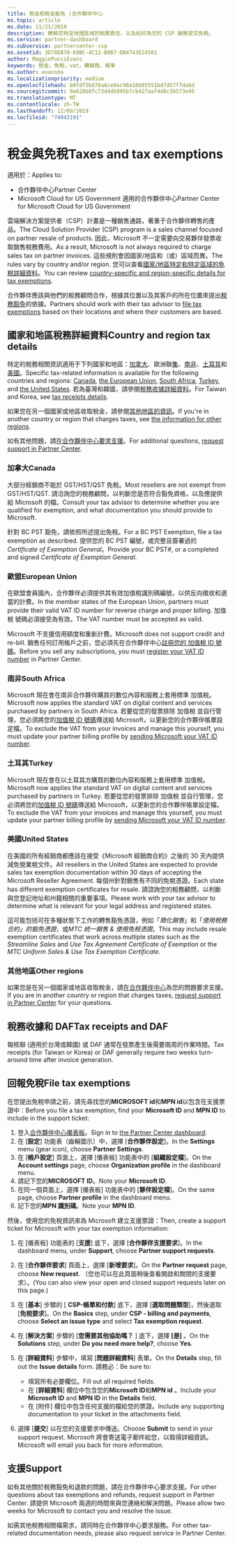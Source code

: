 ```yaml
---
title: 稅金和稅金豁免 |合作夥伴中心
ms.topic: article
ms.date: 11/21/2019
description: 瞭解您特定地理區域的稅務責任，以及如何為您的 CSP 銷售提交免稅。
ms.service: partner-dashboard
ms.subservice: partnercenter-csp
ms.assetid: 3D78EB70-68BC-4C12-B9B7-DB4743E24501
author: MaggiePucciEvans
keywords: 稅金，免稅，vat，轉銷商，帳單
ms.author: evansma
ms.localizationpriority: medium
ms.openlocfilehash: b0fdf5bd78a6ce8ac98a18b85551bd7d57ffdabd
ms.sourcegitcommit: 9a628b8fc73d4db995b7cb42faaf4d6c3b573e45
ms.translationtype: MT
ms.contentlocale: zh-TW
ms.lasthandoff: 12/09/2019
ms.locfileid: "74943191"
---
```

# <a name="taxes-and-tax-exemptions"></a><span data-ttu-id="e9223-104">稅金與免稅</span><span class="sxs-lookup"><span data-stu-id="e9223-104">Taxes and tax exemptions</span></span>

<span data-ttu-id="e9223-105">適用於：</span><span class="sxs-lookup"><span data-stu-id="e9223-105">Applies to:</span></span>

- <span data-ttu-id="e9223-106">合作夥伴中心</span><span class="sxs-lookup"><span data-stu-id="e9223-106">Partner Center</span></span>
- <span data-ttu-id="e9223-107">Microsoft Cloud for US Government 適用的合作夥伴中心</span><span class="sxs-lookup"><span data-stu-id="e9223-107">Partner Center for Microsoft Cloud for US Government</span></span>

<span data-ttu-id="e9223-108">雲端解決方案提供者（CSP）計畫是一種銷售通路，著重于合作夥伴轉售的產品。</span><span class="sxs-lookup"><span data-stu-id="e9223-108">The Cloud Solution Provider (CSP) program is a sales channel focused on partner resale of products.</span></span> <span data-ttu-id="e9223-109">因此，Microsoft 不一定需要向交易夥伴發票收取銷售稅務費用。</span><span class="sxs-lookup"><span data-stu-id="e9223-109">As a result, Microsoft is not always required to charge sales tax on partner invoices.</span></span> <span data-ttu-id="e9223-110">這些規則會因國家/地區和（或）區域而異。</span><span class="sxs-lookup"><span data-stu-id="e9223-110">The rules vary by country and/or region.</span></span> <span data-ttu-id="e9223-111">您可以查看[國家/地區特定和特定區域的免稅詳細資料](#country-and-region-tax-details)。</span><span class="sxs-lookup"><span data-stu-id="e9223-111">You can review [country-specific and region-specific details for tax exemptions](#country-and-region-tax-details).</span></span>

<span data-ttu-id="e9223-112">合作夥伴應該與他們的稅務顧問合作，根據其位置以及其客戶的所在位置來提出[稅務豁免](#file-tax-exemptions)的依據。</span><span class="sxs-lookup"><span data-stu-id="e9223-112">Partners should work with their tax advisor to [file tax exemptions](#file-tax-exemptions) based on their locations and where their customers are based.</span></span>

## <a name="country-and-region-tax-details"></a><span data-ttu-id="e9223-113">國家和地區稅務詳細資料</span><span class="sxs-lookup"><span data-stu-id="e9223-113">Country and region tax details</span></span>

<span data-ttu-id="e9223-114">特定的稅務相關資訊適用于下列國家和地區：[加拿大](#canada)、歐洲聯[集](#european-union)、[南非](#south-africa)、[土耳其](#turkey)和[美國](#united-states)。</span><span class="sxs-lookup"><span data-stu-id="e9223-114">Specific tax-related information is available for the following countries and regions: [Canada](#canada), [the European Union](#european-union), [South Africa](#south-africa), [Turkey](#turkey), and [the United States](#united-states).</span></span> <span data-ttu-id="e9223-115">若為臺灣和韓國，請參閱[稅務收據詳細資料](#tax-receipts-and-daf)。</span><span class="sxs-lookup"><span data-stu-id="e9223-115">For Taiwan and Korea, see [tax receipts details](#tax-receipts-and-daf).</span></span>

<span data-ttu-id="e9223-116">如果您在另一個國家或地區收取稅金，請參閱[其他地區的資訊](#other-regions)。</span><span class="sxs-lookup"><span data-stu-id="e9223-116">If you're in another country or region that charges taxes, see [the information for other regions](#other-regions).</span></span>

<span data-ttu-id="e9223-117">如有其他問題，請[在合作夥伴中心要求支援](#support)。</span><span class="sxs-lookup"><span data-stu-id="e9223-117">For additional questions, [request support in Partner Center](#support).</span></span>

### <a name="canada"></a><span data-ttu-id="e9223-118">加拿大</span><span class="sxs-lookup"><span data-stu-id="e9223-118">Canada</span></span>

<span data-ttu-id="e9223-119">大部分經銷商不能於 GST/HST/QST 免稅。</span><span class="sxs-lookup"><span data-stu-id="e9223-119">Most resellers are not exempt from GST/HST/QST.</span></span> <span data-ttu-id="e9223-120">請洽詢您的稅務顧問，以判斷您是否符合豁免資格，以及應提供給 Microsoft 的檔。</span><span class="sxs-lookup"><span data-stu-id="e9223-120">Consult your tax advisor to determine whether you are qualified for exemption, and what documentation you should provide to Microsoft.</span></span>

<span data-ttu-id="e9223-121">針對 BC PST 豁免，請依照所述提出免稅。</span><span class="sxs-lookup"><span data-stu-id="e9223-121">For a BC PST Exemption, file a tax exemption as described.</span></span> <span data-ttu-id="e9223-122">提供您的 BC PST 編號，或完整且簽署過的 *Certificate of Exemption General*。</span><span class="sxs-lookup"><span data-stu-id="e9223-122">Provide your BC PST#, or a completed and signed *Certificate of Exemption General*.</span></span>

### <a name="european-union"></a><span data-ttu-id="e9223-123">歐盟</span><span class="sxs-lookup"><span data-stu-id="e9223-123">European Union</span></span>

<span data-ttu-id="e9223-124">在歐盟會員國內，合作夥伴必須提供其有效加值稅識別碼編號，以供反向徵收和適當的計費。</span><span class="sxs-lookup"><span data-stu-id="e9223-124">In the member states of the European Union, partners must provide their valid VAT ID number for reverse charge and proper billing.</span></span> <span data-ttu-id="e9223-125">加值稅 號碼必須接受為有效。</span><span class="sxs-lookup"><span data-stu-id="e9223-125">The VAT number must be accepted as valid.</span></span>

<span data-ttu-id="e9223-126">Microsoft 不支援信用額度和重新計費。</span><span class="sxs-lookup"><span data-stu-id="e9223-126">Microsoft does not support credit and re-bill.</span></span> <span data-ttu-id="e9223-127">銷售任何訂用帳戶之前，您必須先在合作夥伴中心[註冊您的 加值稅 ID 號碼](organization-tax-info.md)。</span><span class="sxs-lookup"><span data-stu-id="e9223-127">Before you sell any subscriptions, you must [register your VAT ID number](organization-tax-info.md) in Partner Center.</span></span>

### <a name="south-africa"></a><span data-ttu-id="e9223-128">南非</span><span class="sxs-lookup"><span data-stu-id="e9223-128">South Africa</span></span>

<span data-ttu-id="e9223-129">Microsoft 現在會在南非合作夥伴購買的數位內容和服務上套用標準 加值稅。</span><span class="sxs-lookup"><span data-stu-id="e9223-129">Microsoft now applies the standard VAT on digital content and services purchased by partners in South Africa.</span></span> <span data-ttu-id="e9223-130">若要從您的發票排除 加值稅 並自行管理，您必須將您的[加值稅 ID 號碼](organization-tax-info.md)傳送給 Microsoft，以更新您的合作夥伴帳單設定檔。</span><span class="sxs-lookup"><span data-stu-id="e9223-130">To exclude the VAT from your invoices and manage this yourself, you must update your partner billing profile by [sending Microsoft your VAT ID number](organization-tax-info.md).</span></span>

### <a name="turkey"></a><span data-ttu-id="e9223-131">土耳其</span><span class="sxs-lookup"><span data-stu-id="e9223-131">Turkey</span></span>

<span data-ttu-id="e9223-132">Microsoft 現在會在以土耳其方購買的數位內容和服務上套用標準 加值稅。</span><span class="sxs-lookup"><span data-stu-id="e9223-132">Microsoft now applies the standard VAT on digital content and services purchased by partners in Turkey.</span></span> <span data-ttu-id="e9223-133">若要從您的發票排除 加值稅 並自行管理，您必須將您的[加值稅 ID 號碼](organization-tax-info.md)傳送給 Microsoft，以更新您的合作夥伴帳單設定檔。</span><span class="sxs-lookup"><span data-stu-id="e9223-133">To exclude the VAT from your invoices and manage this yourself, you must update your partner billing profile by [sending Microsoft your VAT ID number](organization-tax-info.md).</span></span>

### <a name="united-states"></a><span data-ttu-id="e9223-134">美國</span><span class="sxs-lookup"><span data-stu-id="e9223-134">United States</span></span>

<span data-ttu-id="e9223-135">在美國的所有經銷商都應該在接受《Microsoft 經銷商合約》之後的 30 天內提供減免營業稅文件。</span><span class="sxs-lookup"><span data-stu-id="e9223-135">All resellers in the United States are expected to provide sales tax exemption documentation within 30 days of accepting the Microsoft Reseller Agreement.</span></span> <span data-ttu-id="e9223-136">每個州針對銷售有不同的免稅憑證。</span><span class="sxs-lookup"><span data-stu-id="e9223-136">Each state has different exemption certificates for resale.</span></span> <span data-ttu-id="e9223-137">請諮詢您的稅務顧問，以判斷與您登記地址和州籍相關的重要事項。</span><span class="sxs-lookup"><span data-stu-id="e9223-137">Please work with your tax advisor to determine what is relevant for your legal address and registered states.</span></span>

<span data-ttu-id="e9223-138">這可能包括可在多種狀態下工作的轉售豁免憑證，例如「*簡化銷售*」和「*使用稅務合約」的豁免憑證*，或*MTC 統一銷售 & 使用免稅憑證*。</span><span class="sxs-lookup"><span data-stu-id="e9223-138">This may include resale exemption certificates that work across multiple states such as the *Streamline Sales* and *Use Tax Agreement Certificate of Exemption* or the *MTC Uniform Sales & Use Tax Exemption Certificate*.</span></span>

### <a name="other-regions"></a><span data-ttu-id="e9223-139">其他地區</span><span class="sxs-lookup"><span data-stu-id="e9223-139">Other regions</span></span>

<span data-ttu-id="e9223-140">如果您是在另一個國家或地區收取稅金，請[在合作夥伴中心](#support)為您的問題要求支援。</span><span class="sxs-lookup"><span data-stu-id="e9223-140">If you are in another country or region that charges taxes, [request support in Partner Center](#support) for your questions.</span></span>

## <a name="tax-receipts-and-daf"></a><span data-ttu-id="e9223-141">稅務收據和 DAF</span><span class="sxs-lookup"><span data-stu-id="e9223-141">Tax receipts and DAF</span></span>

<span data-ttu-id="e9223-142">報核聯 (適用於台灣或韓國) 或 DAF 通常在發票產生後需要兩周的作業時間。</span><span class="sxs-lookup"><span data-stu-id="e9223-142">Tax receipts (for Taiwan or Korea) or DAF generally require two weeks turn-around time after invoice generation.</span></span>

## <a name="file-tax-exemptions"></a><span data-ttu-id="e9223-143">回報免稅</span><span class="sxs-lookup"><span data-stu-id="e9223-143">File tax exemptions</span></span>

<span data-ttu-id="e9223-144">在您提出免稅申請之前，請先尋找您的**MICROSOFT id**和**MPN id**以包含在支援票證中：</span><span class="sxs-lookup"><span data-stu-id="e9223-144">Before you file a tax exemption, find your **Microsoft ID** and **MPN ID** to include in the support ticket:</span></span>

1. <span data-ttu-id="e9223-145">登入[合作夥伴中心儀表板](https://partner.microsoft.com/dashboard/)。</span><span class="sxs-lookup"><span data-stu-id="e9223-145">Sign in to [the Partner Center dashboard](https://partner.microsoft.com/dashboard/).</span></span>
2. <span data-ttu-id="e9223-146">在 [**設定**] 功能表（齒輪圖示）中，選擇 [**合作夥伴設定**]。</span><span class="sxs-lookup"><span data-stu-id="e9223-146">In the **Settings** menu (gear icon), choose **Partner Settings**.</span></span>
3. <span data-ttu-id="e9223-147">在 [**帳戶設定**] 頁面上，選擇 [儀表板] 功能表中的 [**組織設定檔**]。</span><span class="sxs-lookup"><span data-stu-id="e9223-147">On the **Account settings** page, choose **Organization profile** in the dashboard menu.</span></span>
4. <span data-ttu-id="e9223-148">請記下您的**MICROSOFT ID**。</span><span class="sxs-lookup"><span data-stu-id="e9223-148">Note your **Microsoft ID**.</span></span>
5. <span data-ttu-id="e9223-149">在同一個頁面上，選擇 [儀表板] 功能表中的 [**夥伴設定檔**]。</span><span class="sxs-lookup"><span data-stu-id="e9223-149">On the same page, choose **Partner profile** in the dashboard menu.</span></span>
6. <span data-ttu-id="e9223-150">記下您的**MPN 識別碼**。</span><span class="sxs-lookup"><span data-stu-id="e9223-150">Note your **MPN ID**.</span></span>

<span data-ttu-id="e9223-151">然後，使用您的免稅資訊來為 Microsoft 建立支援票證：</span><span class="sxs-lookup"><span data-stu-id="e9223-151">Then, create a support ticket for Microsoft with your tax exemption information:</span></span>

1. <span data-ttu-id="e9223-152">在 [儀表板] 功能表的 [**支援**] 底下，選擇 [**合作夥伴支援要求**]。</span><span class="sxs-lookup"><span data-stu-id="e9223-152">In the dashboard menu, under **Support**, choose **Partner support requests**.</span></span>
2. <span data-ttu-id="e9223-153">在 [**合作夥伴要求**] 頁面上，選擇 [**新增要求**]。</span><span class="sxs-lookup"><span data-stu-id="e9223-153">On the **Partner request** page, choose **New request**.</span></span> <span data-ttu-id="e9223-154">（您也可以在此頁面稍後查看開啟和關閉的支援要求）。</span><span class="sxs-lookup"><span data-stu-id="e9223-154">(You can also view your open and closed support requests later on this page.)</span></span>
3. <span data-ttu-id="e9223-155">在 [**基本**] 步驟的 [ **CSP-帳單和付款**] 底下，選擇 [**選取問題類型**]，然後選取 [**免稅要求**]。</span><span class="sxs-lookup"><span data-stu-id="e9223-155">On the **Basics** step, under **CSP - billing and payments**, choose **Select an issue type** and select **Tax exemption request**.</span></span>
4. <span data-ttu-id="e9223-156">在 [**解決方案**] 步驟的 [**您需要其他協助嗎？** ] 底下，選擇 **[是]** 。</span><span class="sxs-lookup"><span data-stu-id="e9223-156">On the **Solutions** step, under **Do you need more help?**, choose **Yes**.</span></span>
5. <span data-ttu-id="e9223-157">在 [**詳細資料**] 步驟中，填寫 [**問題詳細資料**] 表單。</span><span class="sxs-lookup"><span data-stu-id="e9223-157">On the **Details** step, fill out the **Issue details** form.</span></span> <span data-ttu-id="e9223-158">請務必：</span><span class="sxs-lookup"><span data-stu-id="e9223-158">Be sure to:</span></span>

    - <span data-ttu-id="e9223-159">填寫所有必要欄位。</span><span class="sxs-lookup"><span data-stu-id="e9223-159">Fill out all required fields.</span></span>
    - <span data-ttu-id="e9223-160">在 [**詳細資料**] 欄位中包含您的**Microsoft ID**和**MPN id** 。</span><span class="sxs-lookup"><span data-stu-id="e9223-160">Include your **Microsoft ID** and **MPN ID** in the **Details** field.</span></span>
    - <span data-ttu-id="e9223-161">在 [附件] 欄位中包含任何支援的檔給您的票證。</span><span class="sxs-lookup"><span data-stu-id="e9223-161">Include any supporting documentation to your ticket in the attachments field.</span></span>

6. <span data-ttu-id="e9223-162">選擇 [**提交**] 以在您的支援要求中傳送。</span><span class="sxs-lookup"><span data-stu-id="e9223-162">Choose **Submit** to send in your support request.</span></span> <span data-ttu-id="e9223-163">Microsoft 將會寄送電子郵件給您，以取得詳細資訊。</span><span class="sxs-lookup"><span data-stu-id="e9223-163">Microsoft will email you back for more information.</span></span>

## <a name="support"></a><span data-ttu-id="e9223-164">支援</span><span class="sxs-lookup"><span data-stu-id="e9223-164">Support</span></span>

<span data-ttu-id="e9223-165">如有其他關於稅務豁免和退款的問題，請在合作夥伴中心要求支援。</span><span class="sxs-lookup"><span data-stu-id="e9223-165">For other questions about tax exemptions and refunds, request support in Partner Center.</span></span> <span data-ttu-id="e9223-166">請提供 Microsoft 兩週的時間來與您連絡和解決問題。</span><span class="sxs-lookup"><span data-stu-id="e9223-166">Please allow two weeks for Microsoft to contact you and resolve the issue.</span></span>

<span data-ttu-id="e9223-167">如需其他稅務相關檔需求，請同時在合作夥伴中心要求服務。</span><span class="sxs-lookup"><span data-stu-id="e9223-167">For other tax-related documentation needs, please also request service in Partner Center.</span></span>
